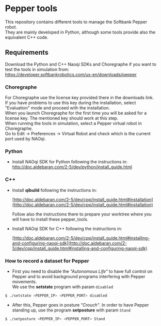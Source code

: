# Pepper tools

This repository contains different tools to manage the Softbank Pepper robot.  
They are mainly developed in Python, although some tools provide also the equivalent C++ code.

## Requirements
Download the Python and C++ Naoqi SDKs and Choregraphe if you want to test the tools in simulation from:  
https://developer.softbankrobotics.com/us-en/downloads/pepper
### Choregraphe
For Choregraphe use the license key provided there in the downloads link.  
If you have problems to use this key during the installation, select "Evaluation" mode and proceed with the installation.  
When you launch Choregraphe for the first time you will be asked for a license key. The mentioned key should work at this step.  
When running the tools in simulation, select a Pepper virtual robot in Choregraphe.  
Go to Edit -> Preferences -> Virtual Robot and check which is the current port used by NAOqi. 
### Python

* Install NAOqi SDK for Python following the instructions in:
     http://doc.aldebaran.com/2-5/dev/python/install_guide.html
### C++

* Install **qibuild** following the instructions in:

     [http://doc.aldebaran.com/2-5/dev/cpp/install_guide.html#installation](http://doc.aldebaran.com/2-5/dev/cpp/install_guide.html#installation)

     Follow also the instructions there to prepare your worktree where you will have to install these pepper_tools.

* Install NAOqi SDK for C++ following the instructions in:

     [http://doc.aldebaran.com/2-5/dev/cpp/install_guide.html#installing-and-configuring-naoqi-sdk](http://doc.aldebaran.com/2-5/dev/cpp/install_guide.html#installing-and-configuring-naoqi-sdk)

### How to record a dataset for Pepper
* First you need to disable the _"Autonomous Life"_ to have full control on Pepper and to avoid background programs interfering with Pepper movements.   
  We use the **setstate** program with param ``disabled``
```bash
$ ./setstate <PEPPER_IP> <PEPPER_PORT> disabled
```
* After this, Pepper goes in posture _"Crouch"_. In order to have Pepper standing up, use the program **setposture** with param ``Stand``
```bash
$ ./setposture <PEPPER_IP> <PEPPER_PORT> Stand
```